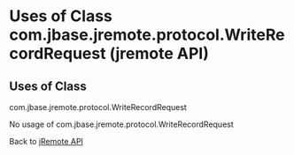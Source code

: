 # Uses of Class com.jbase.jremote.protocol.WriteRecordRequest (jremote API)

<PageHeader />

## Uses of Class

com.jbase.jremote.protocol.WriteRecordRequest

No usage of com.jbase.jremote.protocol.WriteRecordRequest

Back to [jRemote API](./../../README.md)
  
<PageFooter />
